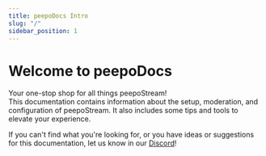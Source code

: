 ```yaml
---
title: peepoDocs Intro
slug: "/"
sidebar_position: 1
---
```


# Welcome to peepoDocs

Your one-stop shop for all things peepoStream!  
This documentation contains information about the setup, moderation, and configuration of peepoStream. It also includes some tips and tools to elevate your experience.

If you can't find what you're looking for, or you have ideas or suggestions for this documentation, let us know in our [Discord](https://discord.gg/peepostream)!